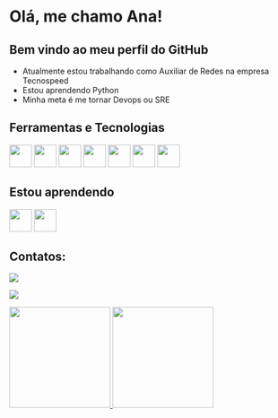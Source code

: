 # Olá, me chamo Ana!
## Bem vindo ao meu perfil do GitHub
- Atualmente estou trabalhando como Auxiliar de Redes na empresa Tecnospeed
- Estou aprendendo Python
- Minha meta é me tornar Devops ou SRE
  
## Ferramentas e Tecnologias
<img src="https://cdn.jsdelivr.net/gh/devicons/devicon/icons/git/git-original.svg" width="40" height="40"/>

<img src="https://cdn.jsdelivr.net/gh/devicons/devicon/icons/arduino/arduino-original-wordmark.svg" width="40" height="40"/>

<img src="https://cdn.jsdelivr.net/gh/devicons/devicon/icons/linux/linux-original.svg" width="40" height="40"/>

<img src="https://cdn.jsdelivr.net/gh/devicons/devicon/icons/fedora/fedora-original.svg" width="40" height="40"/>

<img src="https://cdn.jsdelivr.net/gh/devicons/devicon/icons/gitlab/gitlab-original-wordmark.svg" width="40" height="40"/>

<img src="https://cdn.jsdelivr.net/gh/devicons/devicon/icons/jira/jira-original-wordmark.svg" width="40" height="40"/>

<img src="https://cdn.jsdelivr.net/gh/devicons/devicon/icons/amazonwebservices/amazonwebservices-original-wordmark.svg" width="40" height="40"/>

## Estou aprendendo
<img src="https://cdn.jsdelivr.net/gh/devicons/devicon/icons/python/python-original-wordmark.svg" width="40" height="40"/>

<img src="https://cdn.jsdelivr.net/gh/devicons/devicon/icons/pycharm/pycharm-original-wordmark.svg" width="40" height="40"/>

## Contatos:
<div>
<a href = "mailto:contato@anacarolayne777@gmail.com"><img src="https://img.shields.io/badge/Gmail-D14836?style=for-the-badge&logo=gmail&logoColor=white" target="_blank"></a>
  
<a href="https://www.linkedin.com/in/ana-carolyne-952b9314b/" target="_blank"><img src="https://img.shields.io/badge/-LinkedIn-%230077B5?style=for-the-badge&logo=linkedin&logoColor=white" target="_blank"></a>
</div>

<div>
<a href="https://github.com/anadevti">
<img height="180em" src="https://github-readme-stats.vercel.app/api/top-langs/?username=anadevti&layout=compact&langs_count=7&theme=dracula"/>
<img height="180em" src="https://github-readme-stats.vercel.app/api?username=anadevti&show_icons=true&theme=dracula&include_all_commits=true&count_private=true"/>
</div>

